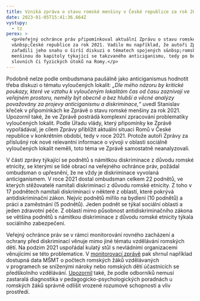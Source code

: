 ```yaml
---
title: Vzniká zpráva o stavu romské menšiny v České republice za rok 2021
date: 2023-01-05T15:41:36.664Z
vystupy:
  - tz
perex: >
  <p>Veřejný ochránce práv připomínkoval aktuální Zprávu o stavu romské menšiny
  v&nbsp;České republice za rok 2021. Vadilo mu například, že autoři Zprávy
  zařadili jeho snahu o širší diskuzi o tématech spojených s&nbsp;romskou
  menšinou do kapitoly týkající se takzvaného anticiganismu, tedy po bok případů
  slovních či fyzických útoků na Romy.</p>
---
```

<p>Podobně nelze podle ombudsmana paušálně jako anticiganismus hodnotit třeba diskuzi o tématu vyloučených lokalit:<em> &bdquo;Dle mého názoru by kritické poukazy, které ve vztahu k vyloučeným lokalitám čas od času zaznívají ve veřejném prostoru, neměly být obecně a bez hlubší a věcné analýzy považovány za projevy anticiganismu a diskriminace,&ldquo;</em> uvedl Stanislav křeček v&nbsp;připomínkách ke Zprávě o stavu romské menšiny za rok 2021. Upozornil také, že ve Zprávě postrádá komplexní zpracování problematiky vyloučených lokalit. Podle Úřadu vlády, který připomínky ke Zprávě vypořádával, je cílem Zprávy přiblížit aktuální situaci Romů v České republice v konkrétním období, tedy v&nbsp;roce 2021. Protože autoři Zprávy za příslušný rok nové relevantní informace o vývoji v oblasti sociálně vyloučených lokalit neměli, toto téma ve Zprávě samostatně neanalyzovali.</p>

<p>V&nbsp;části zprávy týkající se podnětů s&nbsp;námitkou diskriminace z&nbsp;důvodu romské etnicity, se kterými se lidé obrací na veřejného ochránce práv, požádal ombudsman o upřesnění, že ne vždy je diskriminace vyvolaná anticiganismem. V&nbsp;roce 2021 dostal ombudsman celkem 22 podnětů, ve kterých stěžovatelé namítali diskriminaci z důvodu romské etnicity. Z toho v 17 podnětech namítali diskriminaci v některé z oblastí, které pokrývá antidiskriminační zákon. Nejvíc podnětů mířilo na bydlení (10 podnětů) a práci a zaměstnání (5 podnětů). Jeden podnět se týkal sociální oblasti a jeden zdravotní péče. Z oblastí mimo působnost antidiskriminačního zákona se většina podnětů s&nbsp;námitkou diskriminace z důvodu romské etnicity týkala sociálního zabezpečení.</p>

<p>Veřejný ochránce práv se v&nbsp;rámci monitorování rovného zacházení a ochrany před diskriminací věnuje mimo jiné tématu vzdělávání romských dětí. Na podzim 2021 uspořádal kulatý stůl s nevládními organizacemi věnujícími se této problematice. V&nbsp;<a href="https://www.ochrance.cz/uploads-import/ESO/Monitorovac%C3%AD%20zpr%C3%A1va%20za%20rok%202021-final.pdf">monitorovací zprávě</a> pak shrnul například dostupná data MŠMT o počtech romských žáků vzdělávaných v&nbsp;programech se sníženými nároky nebo romských dětí účastnících se předškolního vzdělávání. <a href="https://www.ochrance.cz/aktualne/zastarala_diagnostika_v_pedagogicko-psychologickych_poradnach_nemusi_u_romskych_zaku_spravne_odlisit_vrozene_rozumove_schopnosti_a_vliv_prostredi_upozornuje_ombudsman/">Upozornil</a> také, že podle odborníků nemusí zastaralá diagnostika v pedagogicko-psychologických poradnách u romských žáků správně odlišit vrozené rozumové schopnosti a vliv prostředí.</p>
